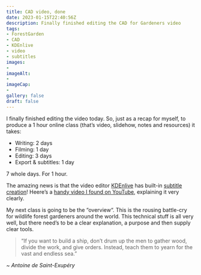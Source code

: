 ```yaml
---
title: CAD video, done
date: 2023-01-15T22:40:56Z
description: Finally finished editing the CAD for Gardeners video
tags: 
- ForestGarden
- CAD
- KDEnlive
- video
- subtitles
images: 
- 
imageAlt:
- 
imageCap:
- 
gallery: false
draft: false
---
```


I finally finished editing the video today. So, just as a recap for myself, to produce a 1 hour online class (that’s video, slidehow, notes and resources) it takes:

* Writing: 2 days
* Filming: 1 day
* Editing: 3 days
* Export & subtitles: 1 day

7 whole days. For 1 hour.

The amazing news is that the video editor [KDEnlive](https://kdenlive.org) has built-in [subtitle creation](https://docs.kdenlive.org/en/effects_and_compositions/subtitle.html)! Heere’s a [handy video I found on YouTube](https://www.youtube.com/watch?v=w8s8HgFHnKQ), explaining it very clearly.

My next class is going to be the “overview“. This is the rousing battle-cry for wildlife forest gardeners around the world. This technical stuff is all very well, but there need’s to be a clear explanation, a purpose and then supply clear tools.

> “If you want to build a ship, don’t drum up the men to gather wood, divide the work, and give orders. Instead, teach them to yearn for the vast and endless sea.”

_~ Antoine de Saint-Exupéry_ 


